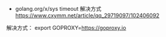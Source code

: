 + golang.org/x/sys timeout 解决方式
https://www.cxymm.net/article/qq_29719097/102406092

解决方式：
 export GOPROXY=https://goproxy.io